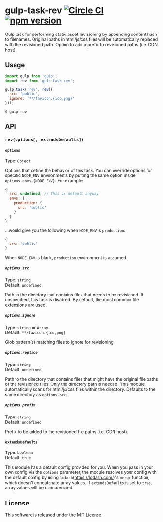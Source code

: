 # gulp-task-rev [![Circle CI](https://circleci.com/gh/VARIANTE/gulp-task-rev/tree/master.svg?style=svg)](https://circleci.com/gh/VARIANTE/gulp-task-rev/tree/master) [![npm version](https://badge.fury.io/js/gulp-task-rev.svg)](https://badge.fury.io/js/gulp-task-rev)

Gulp task for performing static asset revisioning by appending content hash to filenames. Original paths in html/js/css files will be automatically replaced with the revisioned path. Option to add a prefix to revisioned paths (i.e. CDN host).

## Usage

```js
import gulp from 'gulp';
import rev from 'gulp-task-rev';

gulp.task('rev', rev({
  src: 'public',
  ignore: '**/favicon.{ico,png}'
}));
```

```
$ gulp rev
```

## API

### `rev(options[, extendsDefaults])`

#### `options`

Type: `Object`

Options that define the behavior of this task. You can override options for specific `NODE_ENV` environments by putting the same option inside `options.envs.{NODE_ENV}`. For example:

```js
{
  src: undefined, // This is default anyway
  envs: {
    production: {
      src: 'public'
    }
  }
}
```

...would give you the following when `NODE_ENV` is `production`:

```js
{
  src: 'public'
}
```

When `NODE_ENV` is blank, `production` environment is assumed.

##### `options.src`

Type: `string`<br>
Default: `undefined`

Path to the directory that contains files that needs to be revisioned. If unspecified, this task is disabled. By default, the most common file extensions are used.

##### `options.ignore`

Type: `string` or `Array`<br>
Default: `**/favicon.{ico,png}`

Glob pattern(s) matching files to ignore for revisioning.

##### `options.replace`

Type: `string`<br>
Default: `undefined`

Path to the directory that contains files that might have the original file paths of the revisioned files. Only the directory path is needed. This module automatically scans for html/js/css files within the directory. Defaults to the same directory as `options.src`.

##### `options.prefix`

Type: `string`<br>
Default: `undefined`

Prefix to be added to the revisioned file paths (i.e. CDN host).

#### `extendsDefaults`

Type: `boolean`<br>
Default: `true`

This module has a default config provided for you. When you pass in your own config via the `options` parameter, the module resolves your config with the default config by using `lodash`(https://lodash.com/)'s `merge` function, which doesn't concatenate array values. If `extendsDefaults` is set to `true`, array values will be concatenated.

## License

This software is released under the [MIT License](http://opensource.org/licenses/MIT).
